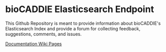 # bioCADDIE Elasticsearch Endpoint
This Github Repository is meant to provide information about bioCADDIE's Elasticsearch Index and provide a forum for 
collecting feedback, suggestions, comments, and issues.

[Documentation Wiki Pages](https://github.com/biocaddie/ES-Index/wiki)
